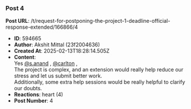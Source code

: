 ### Post 4
**Post URL**: /t/request-for-postponing-the-project-1-deadline-official-response-extended/166866/4
- **ID**: 594665
- **Author**: Akshit Mittal (23f2004636)
- **Created At**: 2025-02-13T18:28:14.505Z
- **Content**:  
  Yes <a class="mention" href="/u/s.anand">@s.anand</a> , <a class="mention" href="/u/carlton">@carlton</a> ,<br>
The project is complex, and an extension would really help reduce our stress and let us submit better work.<br>
Additionally, some extra help sessions would be really helpful to clarify our doubts.
- **Reactions**: heart (4)
- **Post Number**: 4

